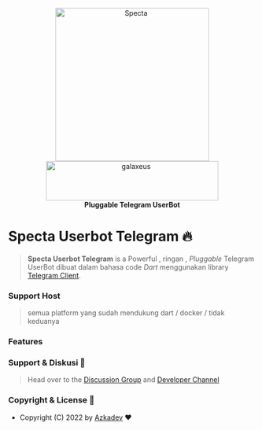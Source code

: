 <p align="center">
    <a href="https://github.com/azkadev">
        <img src="https://telegra.ph/file/e90bdeab8390b8c0d9df2.png" alt="Specta"
            width="312"
            height="312">
    </a>
    <br>
    <a href="https://youtube.com/c/galaxeus">
        <img
            src="https://raw.githubusercontent.com/azkadev/azkadev/main/assets/images/powered_galaxeus.png"
            alt="galaxeus"
            width="350"
            height="80"
        >
    </a>
    <br>
    <b>Pluggable Telegram UserBot</b>
    <br>
</p>


 

# Specta Userbot Telegram 🔥

> **Specta Userbot Telegram** is a Powerful , ringan , _Pluggable_ Telegram UserBot dibuat dalam bahasa code _Dart_ menggunakan library [Telegram Client](https://github.com/azkadev/telegram_client).

### Support Host
> semua platform yang sudah mendukung dart / docker / tidak keduanya

### Features

### Support & Diskusi 👥

> Head over to the [Discussion Group](https://t.me/developer_base_ground) and [Developer Channel](https://t.me/azkadev)

### Copyright & License 👮

* Copyright (C) 2022 by [Azkadev](https://github.com/azkadev) ❤️️